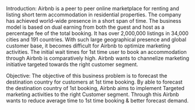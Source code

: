 Introduction:
Airbnb is a peer to peer online marketplace for renting and listing short term accommodation in residential properties. The company has achieved world-wide presence in a short span of time. The business model is based on dual earning from both the guest and host as a percentage fee of the total booking. It has over 2,000,000 listings in 34,000 cities and 191 countries. With such large geographical presence and global customer base, it becomes difficult for Airbnb to optimize marketing activities. The initial wait times for 1st time user to book an accommodation through Airbnb is comparatively high. Airbnb wants to channelize marketing initiative targeted towards the right customer segment. 

Objective:
The objective of this business problem is to forecast the destination country for customers at 1st time booking. By able to forecast the destination country of 1st booking, Airbnb aims to implement Targeted marketing activities to the right Customer segment. Through this Airbnb wants to reduce average time to 1st time booking & better forecast demand.  
